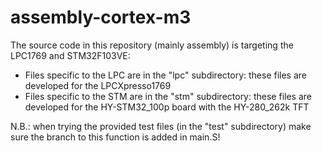 assembly-cortex-m3
==================

The source code in this repository (mainly assembly) is targeting the LPC1769 and STM32F103VE:
- Files specific to the LPC are in the "lpc" subdirectory: these files are developed for the LPCXpresso1769
- Files specific to the STM are in the "stm" subdirectory: these files are developed for the HY-STM32_100p board with the HY-280_262k TFT

N.B.: when trying the provided test files (in the "test" subdirectory) make sure the branch to this function is added in main.S!
